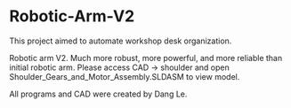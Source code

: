 # Robotic-Arm-V2

This project aimed to automate workshop desk organization.

Robotic arm V2. Much more robust, more powerful, and more reliable than initial robotic arm.
Please access CAD -> shoulder and open Shoulder_Gears_and_Motor_Assembly.SLDASM to view model. 

All programs and CAD were created by Dang Le.
